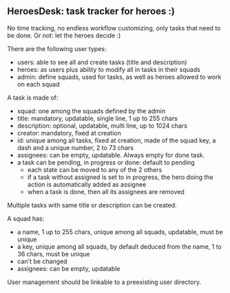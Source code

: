 ## HeroesDesk: task tracker for heroes :)

No time tracking, no endless workflow customizing, only tasks that need to be done. Or not: let the heroes decide :)

There are the following user types:

- users: able to see all and create tasks (title and description)
- heroes: as users plus ability to modify all in tasks in their squads
- admin: define squads, used for tasks, as well as heroes allowed to work on each squad

A task is made of:

- squad: one among the squads defined by the admin
- title: mandatory, updatable, single line, 1 up to 255 chars
- description: optional, updatable, multi line, up to 1024 chars
- creator: mandatory, fixed at creation
- id: unique among all tasks, fixed at creation, made of the squad key, a dash and a unique number, 2 to 73 chars
- assignees: can be empty, updatable. Always empty for done task.
- a task can be pending, in progress or done: default to pending
    - each state can be moved to any of the 2 others
    - if a task without assigned is set to in progress, the hero doing the action is automatically added as assignee
    - when a task is done, then all its assignees are removed

Multiple tasks with same title or description can be created.

A squad has:
- a name, 1 up to 255 chars, unique among all squads, updatable, must be unique
- a key, unique among all squads, by default deduced from the name, 1 to 36 chars, must be unique
- can't be changed
- assignees: can be empty, updatable

User management should be linkable to a preexisting user directory.